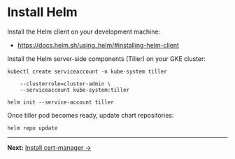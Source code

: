 <!--
Copyright 2018 Google Inc.

Licensed under the Apache License, Version 2.0 (the "License");
you may not use this file except in compliance with the License.
You may obtain a copy of the License at

    https://www.apache.org/licenses/LICENSE-2.0

Unless required by applicable law or agreed to in writing, software
distributed under the License is distributed on an "AS IS" BASIS,
WITHOUT WARRANTIES OR CONDITIONS OF ANY KIND, either express or implied.
See the License for the specific language governing permissions and
limitations under the License.
-->

# Install Helm

Install the Helm client on your development machine:

- https://docs.helm.sh/using_helm/#installing-helm-client

Install the Helm server-side components (Tiller) on your GKE cluster:

```
kubectl create serviceaccount -n kube-system tiller
```


```kubectl create clusterrolebinding tiller-binding \
    --clusterrole=cluster-admin \
    --serviceaccount kube-system:tiller
```

```
helm init --service-account tiller
```

Once tiller pod becomes ready, update chart repositories:

    helm repo update

-----

**Next:** [Install cert-manager &rarr;](20-install-cert-manager.md)

